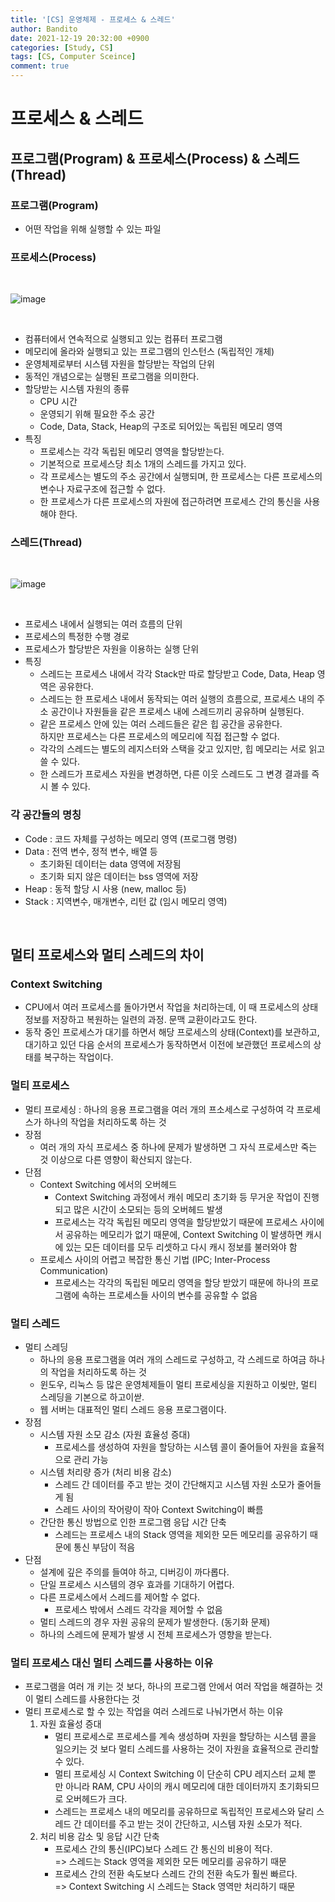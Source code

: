 ```yaml
---
title: '[CS] 운영체제 - 프로세스 & 스레드'
author: Bandito
date: 2021-12-19 20:32:00 +0900
categories: [Study, CS]
tags: [CS, Computer Sceince]
comment: true
---
```


# 프로세스 & 스레드

## 프로그램(Program) & 프로세스(Process) & 스레드(Thread)

### 프로그램(Program)
+ 어떤 작업을 위해 실행할 수 있는 파일


### 프로세스(Process)

<br>

![image](https://user-images.githubusercontent.com/49611158/146671870-c1127604-1dd0-4a15-8f4d-bfa058fb08a0.png)

<br>

+ 컴퓨터에서 연속적으로 실행되고 있는 컴퓨터 프로그램
+ 메모리에 올라와 실행되고 있는 프로그램의 인스턴스 (독립적인 개체)
+ 운영체제로부터 시스템 자원을 할당받는 작업의 단위
+ 동적인 개념으로는 실행된 프로그램을 의미한다.
+ 할당받는 시스템 자원의 종류
    - CPU 시간
    - 운영되기 위해 필요한 주소 공간
    - Code, Data, Stack, Heap의 구조로 되어있는 독립된 메모리 영역
+ 특징
    - 프로세스는 각각 독립된 메모리 영역을 할당받는다.
    - 기본적으로 프로세스당 최소 1개의 스레드를 가지고 있다.
    - 각 프로세스는 별도의 주소 공간에서 실행되며, 한 프로세스는 다른 프로세스의 변수나 자료구조에 접근할 수 없다.
    - 한 프로세스가 다른 프로세스의 자원에 접근하려면 프로세스 간의 통신을 사용해야 한다.


### 스레드(Thread)

<br>

![image](https://user-images.githubusercontent.com/49611158/146671876-35b790cf-bb39-4dc7-aef6-578aa3df240b.png)

<br>

+ 프로세스 내에서 실행되는 여러 흐름의 단위
+ 프로세스의 특정한 수행 경로
+ 프로세스가 할당받은 자원을 이용하는 실행 단위
+ 특징
    - 스레드는 프로세스 내에서 각각 Stack만 따로 할당받고 Code, Data, Heap 영역은 공유한다.
    - 스레드는 한 프로세스 내에서 동작되는 여러 실행의 흐름으로, 프로세스 내의 주소 공간이나 자원들을 같은 프로세스 내에 스레드끼리 공유하며 실행된다.
    - 같은 프로세스 안에 있는 여러 스레드들은 같은 힙 공간을 공유한다.    
    하지만 프로세스는 다른 프로세스의 메모리에 직접 접근할 수 없다.
    - 각각의 스레드는 별도의 레지스터와 스택을 갖고 있지만, 힙 메모리는 서로 읽고 쓸 수 있다.
    - 한 스레드가 프로세스 자원을 변경하면, 다른 이웃 스레드도 그 변경 결과를 즉시 볼 수 있다.

### 각 공간들의 명칭
+ Code : 코드 자체를 구성하는 메모리 영역 (프로그램 명령)
+ Data : 전역 변수, 정적 변수, 배열 등
    - 초기화된 데이터는 data 영역에 저장됨
    - 초기화 되지 않은 데이터는 bss 영역에 저장
+ Heap : 동적 할당 시 사용 (new, malloc 등)
+ Stack : 지역변수, 매개변수, 리턴 값 (임시 메모리 영역)


<br>


## 멀티 프로세스와 멀티 스레드의 차이

### Context Switching
+ CPU에서 여러 프로세스를 돌아가면서 작업을 처리하는데, 이 때 프로세스의 상태 정보를 저장하고 복원하는 일련의 과정. 문맥 교환이라고도 한다.
+ 동작 중인 프로세스가 대기를 하면서 해당 프로세스의 상태(Context)를 보관하고, 대기하고 있던 다음 순서의 프로세스가 동작하면서 이전에 보관했던 프로세스의 상태를 복구하는 작업이다.

### 멀티 프로세스
+ 멀티 프로세싱 : 하나의 응용 프로그램을 여러 개의 프소세스로 구성하여 각 프로세스가 하나의 작업을 처리하도록 하는 것
+ 장점
    - 여러 개의 자식 프로세스 중 하나에 문제가 발생하면 그 자식 프로세스만 죽는 것 이상으로 다른 영향이 확산되지 않는다.
+ 단점
    - Context Switching 에서의 오버헤드
        + Context Switching 과정에서 캐쉬 메모리 초기화 등 무거운 작업이 진행되고 많은 시간이 소모되는 등의 오버헤드 발생
        + 프로세스는 각각 독립된 메모리 영역을 할당받았기 때문에 프로세스 사이에서 공유하는 메모리가 없기 때문에, Context Switching 이 발생하면 캐시에 있는 모든 데이터를 모두 리셋하고 다시 캐시 정보를 불러와야 함
    - 프로세스 사이의 어렵고 복잡한 통신 기법 (IPC; Inter-Process Communication)
        + 프로세스는 각각의 독립된 메모리 영역을 할당 받았기 때문에 하나의 프로그램에 속하는 프로세스들 사이의 변수를 공유할 수 없음

### 멀티 스레드
+ 멀티 스레딩 
    - 하나의 응용 프로그램을 여러 개의 스레드로 구성하고, 각 스레드로 하여금 하나의 작업을 처리하도록 하는 것
    - 윈도우, 리눅스 등 많은 운영체제들이 멀티 프로세싱을 지원하고 이씾만, 멀티 스레딩을 기본으로 하고이싿.
    - 웹 서버는 대표적인 멀티 스레드 응용 프로그램이다.
+ 장점
    - 시스템 자원 소모 감소 (자원 효율성 증대)
        + 프로세스를 생성하여 자원을 할당하는 시스템 콜이 줄어들어 자원을 효율적으로 관리 가능
    - 시스템 처리량 증가 (처리 비용 감소)
        + 스레드 간 데이터를 주고 받는 것이 간단해지고 시스템 자원 소모가 줄어들게 됨
        + 스레드 사이의 작어량이 작아 Context Switching이 빠름
    - 간단한 통신 방법으로 인한 프로그램 응답 시간 단축
        + 스레드는 프로세스 내의 Stack 영역을 제외한 모든 메모리를 공유하기 때문에 통신 부담이 적음
+ 단점
    - 설계에 깊은 주의를 들여야 하고, 디버깅이 까다롭다.
    - 단일 프로세스 시스템의 경우 효과를 기대하기 어렵다.
    - 다른 프로세스에서 스레드를 제어할 수 없다.
        + 프로세스 밖에서 스레드 각각을 제어할 수 없음
    - 멀티 스레드의 경우 자원 공유의 문제가 발생한다. (동기화 문제)
    - 하나의 스레드에 문제가 발생 시 전체 프로세스가 영향을 받는다.

### 멀티 프로세스 대신 멀티 스레드를 사용하는 이유
+ 프로그램을 여러 개 키는 것 보다, 하나의 프로그램 안에서 여러 작업을 해결하는 것이 멀티 스레드를 사용한다는 것
+ 멀티 프로세스로 할 수 있는 작업을 여러 스레드로 나눠가면서 하는 이유
    1. 자원 효율성 증대
        + 멀티 프로세스로 프로세스를 계속 생성하며 자원을 할당하는 시스템 콜을 일으키는 것 보다 멀티 스레드를 사용하는 것이 자원을 효율적으로 관리할 수 있다.
        + 멀티 프로세싱 시 Context Switching 이 단순히 CPU 레지스터 교체 뿐 만 아니라 RAM, CPU 사이의 캐시 메모리에 대한 데이터까지 초기화되므로 오버헤드가 크다.
        + 스레드는 프로세스 내의 메모리를 공유하므로 독립적인 프로세스와 달리 스레드 간 데이터를 주고 받는 것이 간단하고, 시스템 자원 소모가 적다.
    2. 처리 비용 감소 및 응답 시간 단축
        + 프로세스 간의 통신(IPC)보다 스레드 간 통신의 비용이 적다.    
        => 스레드는 Stack 영역을 제외한 모든 메모리를 공유하기 때문
        + 프로세스 간의 전환 속도보다 스레드 간의 전환 속도가 훨씬 빠르다.    
        => Context Switching 시 스레드는 Stack 영역만 처리하기 때문